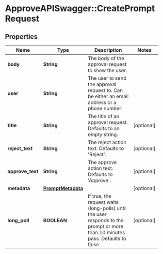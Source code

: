 # ApproveAPISwagger::CreatePromptRequest

## Properties
Name | Type | Description | Notes
------------ | ------------- | ------------- | -------------
**body** | **String** | The body of the approval request to show the user. | 
**user** | **String** | The user to send the approval request to. Can be either an email address or a phone number. | 
**title** | **String** | The title of an approval request. Defaults to an empty string. | [optional] 
**reject_text** | **String** | The reject action text. Defaults to &#39;Reject&#39;. | [optional] 
**approve_text** | **String** | The approve action text. Defaults to &#39;Approve&#39;. | [optional] 
**metadata** | [**PromptMetadata**](PromptMetadata.md) |  | [optional] 
**long_poll** | **BOOLEAN** | If true, the request waits (long-polls) until the user responds to the prompt or more than 10 minutes pass. Defaults to false. | [optional] 


